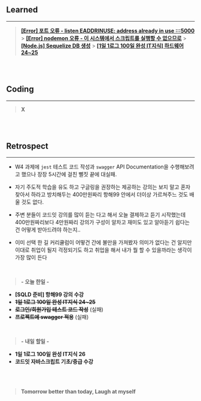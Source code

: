## Learned

---

> **[[Error] 포트 오류 - listen EADDRINUSE: address already in use :::5000](https://velog.io/@lilclown/error2)** > **[[Error] nodemon 오류 - 이 시스템에서 스크립트를 실행할 수 없으므로](https://velog.io/@lilclown/error3)** > **[[Node.js] Sequelize DB 생성](https://velog.io/@lilclown/node-js2)** > **[[1일 1로그 100일 완성 IT지식] 하드웨어 24~25](https://velog.io/@lilclown/book14)**

<br><br>

## Coding

---

> **X**

<br><br>

## Retrospect

---

- W4 과제에 `jest` 테스트 코드 작성과 `swagger` API Documentation을 수행해보려고 했으나 장장 5시간에 걸친 뻘짓 끝에 대실패.

- 자기 주도적 학습을 유도 하고 구글링을 권장하는 제공하는 강의는 보지 말고 혼자 찾아서 하라고 방치해두는 400만원짜리 항해99 안에서 더이상 가르쳐주느 것도 배울 것도 없다.

- 주변 분들이 코드잇 강의를 많이 듣는 다고 해서 오늘 결제하고 듣기 시작했는데 400만원짜리보다 4만원짜리 강의가 구성이 알차고 재미도 있고 알아듣기 쉽다는 건 어떻게 받아드려야 하는지..

- 이미 선택 한 길 커리큘럼이 어떻건 간에 불만을 가져봤자 의미가 없다는 건 알지만 이대로 취업이 될지 걱정되기도 하고 취업을 해서 내가 뭘 할 수 있을까라는 생각이 가장 많이 든다

<br>

> **- 오늘 한일 -**

- **[SQLD 준비] 항해99 강의 수강**
- ~~**1일 1로그 100일 완성 IT지식 24~25**~~
- ~~**로그인/회원가입 테스트 코드 작성**~~ (실패)
- ~~**프로젝트에 swagger 적용**~~ (실패)

<br>

> **- 내일 할일 -**

- **1일 1로그 100일 완성 IT지식 26**
- **코드잇 자바스크립트 기초/중급 수강**

<br><br>

> **Tomorrow better than today, Laugh at myself**
